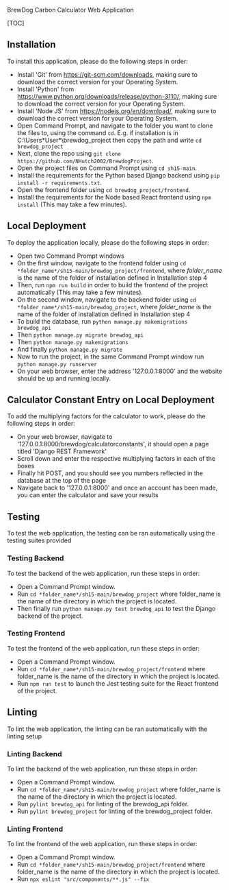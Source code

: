 BrewDog Carbon Calculator Web Application 

[TOC]

## Installation

To install this application, please do the following steps in order:

- Install 'Git' from https://git-scm.com/downloads, making sure to download the correct version for your Operating System.
- Install 'Python' from https://www.python.org/downloads/release/python-3110/, making sure to download the correct version for your Operating System.
- Install 'Node JS' from https://nodejs.org/en/download/, making sure to download the correct version for your Operating System.
- Open Command Prompt, and navigate to the folder you want to clone the files to, using the command `cd`. E.g. if installation is in C:\Users\*User*\brewdog_project then copy the path and write `cd brewdog_project`
- Next, clone the repo using `git clone https://github.com/NHutch2002/BrewdogProject`.
- Open the project files on Command Prompt using `cd sh15-main`.
- Install the requirements for the Python based Django backend using `pip install -r requirements.txt`.
- Open the frontend folder using `cd brewdog_project/frontend`.
- Install the requirements for the Node based React frontend using `npm install` (This may take a few minutes).

## Local Deployment

To deploy the application locally, please do the following steps in order:

- Open two Command Prompt windows
- On the first window, navigate to the frontend folder using `cd *folder_name*/sh15-main/brewdog_project/frontend`, where *folder_name* is the name of the folder of installation defined in Installation step 4
- Then, run `npm run build` in order to build the frontend of the project automatically (This may take a few minutes).
- On the second window, navigate to the backend folder using `cd *folder_name*/sh15-main/brewdog_project`, where *folder_name* is the name of the folder of installation defined in Installation step 4
- To build the database, run `python manage.py makemigrations brewdog_api`
- Then `python manage.py migrate brewdog_api`
- Then `python manage.py makemigrations`
- And finally `python manage.py migrate`
- Now to run the project, in the same Command Prompt window run `python manage.py runserver`
- On your web browser, enter the address '127.0.0.1:8000' and the website should be up and running locally.

## Calculator Constant Entry on Local Deployment

To add the multiplying factors for the calculator to work, please do the following steps in order:

- On your web browser, navigate to '127.0.0.1:8000/brewdog/calculatorconstants', it should open a page titled 'Django REST Framework'
- Scroll down and enter the respective multiplying factors in each of the boxes
- Finally hit POST, and you should see you numbers reflected in the database at the top of the page
- Navigate back to '127.0.0.1:8000' and once an account has been made, you can enter the calculator and save your results

## Testing

To test the web application, the testing can be ran automatically using the testing suites provided

### Testing Backend

To test the backend of the web application, run these steps in order:

- Open a Command Prompt window.
- Run `cd *folder_name*/sh15-main/brewdog_project` where folder_name is the name of the directory in which the project is located.
- Then finally run `python manage.py test brewdog_api` to test the Django backend of the project.

### Testing Frontend

To test the frontend of the web application, run these steps in order:

- Open a Command Prompt window.
- Run `cd *folder_name*/sh15-main/brewdog_project/frontend` where folder_name is the name of the directory in which the project is located.
- Run `npm run test` to launch the Jest testing suite for the React frontend of the project.

## Linting

To lint the web application, the linting can be ran automatically with the linting setup

### Linting Backend

To lint the backend of the web application, run these steps in order:
- Open a Command Prompt window.
- Run `cd *folder_name*/sh15-main/brewdog_project` where folder_name is the name of the directory in which the project is located.
- Run `pylint brewdog_api` for linting of the brewdog_api folder.
- Run `pylint brewdog_project` for linting of the brewdog_project folder.


### Linting Frontend

To lint the frontend of the web application, run these steps in order:

- Open a Command Prompt window.
- Run `cd *folder_name*/sh15-main/brewdog_project/frontend` where folder_name is the name of the directory in which the project is located.
- Run `npx eslint "src/components/**.js" --fix`
